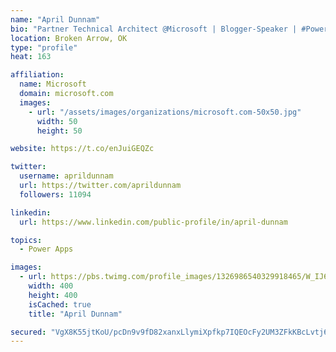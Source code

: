 ```yaml
---
name: "April Dunnam"
bio: "Partner Technical Architect @Microsoft | Blogger-Speaker | #PowerApps, #PowerAutomate, #Office365, #SharePoint | #WIT | #Karaoke Queen"
location: Broken Arrow, OK
type: "profile"
heat: 163

affiliation:
  name: Microsoft
  domain: microsoft.com
  images:
    - url: "/assets/images/organizations/microsoft.com-50x50.jpg"
      width: 50
      height: 50

website: https://t.co/enJuiGEQZc

twitter:
  username: aprildunnam
  url: https://twitter.com/aprildunnam
  followers: 11094

linkedin:
  url: https://www.linkedin.com/public-profile/in/april-dunnam

topics:
  - Power Apps

images:
  - url: https://pbs.twimg.com/profile_images/1326986540329918465/W_IJ6Ih2_400x400.jpg
    width: 400
    height: 400
    isCached: true
    title: "April Dunnam"

secured: "VgX8K55jtKoU/pcDn9v9fD82xanxLlymiXpfkp7IQEOcFy2UM3ZFkKBcLvtj6YhmorvmHi2/6E4jiLWvPy6v6GTjJIslU+srKBS0DnOfCEg2wrxn2FrIHp+kzjcvLmLjb7uXQWw0poIytV71rPHKM4vVkKXCryAKo5G3HoPJmg/dcv+qlriOZv4HGlaZ6yKTSnsVe6QQDlsxHB1EqtAFslvez1ub4K+DlCIG0qVD9IEAS/hhKQteI+WrzNcL27XUJO06wo/POboHSWDk5J/OqMKD17EZE4rdzcFZu7LvMiolaUEeD3xdJCTkuFJZg+NfAuq5ZEUZLLc4WOuhYgumNf/fdG7dLpoLUsFBm+liDP8o3idwrm3Yi8Lk/TpIlSmVfNAntc2Dzl4G3ZE+KJNpsKW+HEWPi+YGmAiTzWzFiwo=;QSWM4IPYKBi5NmhtQ92D/g=="
---
```


